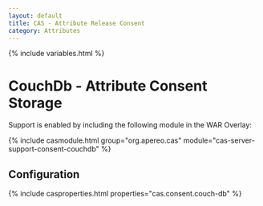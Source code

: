 ```yaml
---
layout: default
title: CAS - Attribute Release Consent
category: Attributes
---
```


{% include variables.html %}

# CouchDb - Attribute Consent Storage

Support is enabled by including the following module in the WAR Overlay:

{% include casmodule.html group="org.apereo.cas" module="cas-server-support-consent-couchdb" %}

## Configuration

{% include casproperties.html properties="cas.consent.couch-db" %}

